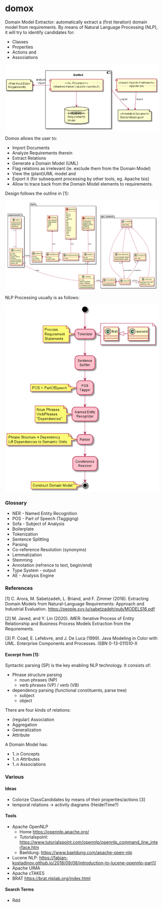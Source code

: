 # domox
Domain Model Extractor: automatically extract a (first iteration) domain model from requirements.
By means of Natural Language Processing (NLP), it will try to identify candidates for:

* Classes
* Properties
* Actions and
* Associations

![Preview](./docs/BigPicture.png)

Domox allows the user to:
* Import Documents
* Analyze Requirements therein
* Extract Relations
* Generate a Domain Model (UML)
* Flag relations as irrelevant (ie. exclude them from the Domain Model)
* View the (plant)UML model and
* Export it (for subsequent processing by other tools, eg. Apache Isis)
* Allow to trace back from the Domain Model elements to requirements.  

Design follows the outline in [1]:

![Preview](./docs/DomoxClassDiagram.png) 

NLP Processing usually is as follows:

![Preview](./docs/Pipeline.png)


### Glossary
* NER - Named Entity Recognition
* POS - Part of Speech (Taggigng)
* Sofa - Subject of Analysis
* Boilerplate
* Tokenization
* Sentence Splitting
* Parsing
* Co-reference Resolution (synonyms)
* Lemmatization
* Stemming
* Annotation (refrence to text, begin/end)
* Type System - output 
* AE - Analysis Engine


### References
[1] C. Arora, M. Sabetzadeh, L. Briand, and F. Zimmer (2016). 
Extracting Domain Models from Natural-Language Requirements: 
Approach and Industrial Evaluation. 
https://people.svv.lu/sabetzadeh/pub/MODELS16.pdf

[2] M. Javed, and Y. Lin (2020). iMER: Iterative Process of Entity Relationship and Business Process Models Extraction from the Requirements.

[3] P. Coad, E. Lefebvre, and J. De Luca (1999). 
Java Modeling in Color with UML.
Enterprise Components and Processes.
ISBN 0-13-011510-X

#### Excerpt from [1]:
Syntactic parsing (SP) is the key enabling NLP technology.
It consists of:
* Phrase structure parsing
    * noun phrases (NP) 
    * verb phrases (VP) / verb (VB)
* dependency parsing (functional constituents, parse tree)
    * subject
    * object
    
There are four kinds of relations:
* (regular) Association
* Aggregation
* Generalization
* Attribute

A Domain Model has:
* 1..n Concepts
* 1..n Attributes
* 1..n Associations 

### Various
#### Ideas
* Colorize ClassCandidates by means of their properties/actions [3]
* temporal relations -> activity diagrams (HeidelTime?)

#### Tools
* Apache OpenNLP 
    * Home https://opennlp.apache.org/
    * Tutorialspoint: https://www.tutorialspoint.com/opennlp/opennlp_command_line_interface.htm
    * Baeldung: https://www.baeldung.com/apache-open-nlp
* Lucene NLP: https://fabian-kostadinov.github.io/2018/09/08/introduction-to-lucene-opennlp-part1/
* Apache UIMA
* Apache cTAKES
* BRAT https://brat.nlplab.org/index.html

#### Search Terms
* Rdd
